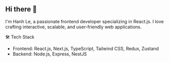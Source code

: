 ## Hi there 👋

I'm Hanh Le, a passionate frontend developer specializing in React.js. I love crafting interactive, scalable, and user-friendly web applications.

🛠️ Tech Stack
- Frontend: React.js, Next.js, TypeScript, Tailwind CSS, Redux, Zustand
- Backend: Node.js, Express, NestJS

